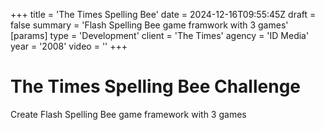 +++
title = 'The Times Spelling Bee'
date = 2024-12-16T09:55:45Z
draft = false
summary = 'Flash Spelling Bee game framwork with 3 games'
[params]
  type = 'Development'
  client = 'The Times'
  agency = 'ID Media'
  year = '2008'
  video = ''
+++

# The Times Spelling Bee Challenge

Create Flash Spelling Bee game framework with 3 games
